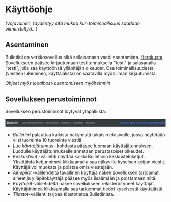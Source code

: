 # Käyttöohje

_(Vajavainen, täydentyy sitä mukaa kun toiminnallisuus saadaan viimeisteltyä...)_

## Asentaminen

Bulletiini on verkkosovellus eikä sellaisenaan vaadi asentamista. [Herokusta](https://bulletiini.herokuapp.com/). Sovellukseen pääsee kirjautumaan testitunnuksella "testi" ja salasanalla "testi", jolla saa käyttöönsä ylläpitäjän oikeudet. Osa toiminallisuudesta (viestien lukeminen, käyttäjälista) on saatavilla myös ilman kirjautumista.

_Ohjeet myös localhost-asentamiseen myöhemmin_

## Sovelluksen perustoiminnot

Sovelluksen perustoiminnot löytyvät yläpalkista:

![](documentation/bulletin_ui.png)

* _Bulletiini_ palauttaa kaikista näkymistä takaisin etusivulle, jossa näytetään viisi tuoreinta 10 tuoreinta viestiä.
* _Luo käyttäjätunnus_ -kohdasta pääsee luomaan käyttäjätunnuksen. Luodulle käyttäjätunnukselle annetaan perustasoiset oikeudet.
* _Keskustelut_ -välilehti näyttää kaikki Bulletiinin keskusteluketjut. Yksittäistä ketjunnimeä klikkaamalla saa näkyville kyseisen ketjun viestit. Käyttäjä voi muokata ja poistaa omia viestejään. 
* _Aihepiirit_ -välilehdeltä tavallinen käyttäjä näkee sovelluksen tarjoamat aiheet ja ylläpitokäyttäjä pääsee myös lisäämään ja poistamaan niitä.
* _Käyttäjät_-välilehdeltä näkee sovellukseen rekisteröityneet käyttäjät. Käyttäjänimeä klikkaamalla saa tarkemmat tiedot kyseisestä käyttäjästä.
* _Tilastot_-välilehti tarjoaa tilastotietoa Bulletiinista.


